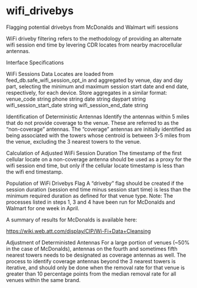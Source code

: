 # wifi_drivebys
Flagging potential drivebys from McDonalds and Walmart wifi sessions

WiFi driveby filtering refers to  the methodology of providing an alternate wifi session end time by levering CDR locates from nearby macrocellular antennas. 

Interface Specifications

WiFi Sessions Data
Locates are loaded from feed_db.safe_wifi_session_opt_in and aggregated by venue, day and day part, selecting the minimum and maximum session start date and end date, respectively, for each device. Store aggregates in a similar format:
venue_code          		string
phone               		string
date                		string
daypart             		string
wifi_session_start_date  	string
wifi_session_end_date 		string

Identification of Deterministic Antennas
Identify the antennas within 5 miles that do not provide coverage to the venue. These are referred to as the “non-coverage” antennas. The “coverage” antennas are initially identified as being associated with the towers whose centroid is between 3-5 miles from the venue, excluding the 3 nearest towers to the venue. 

Calculation of Adjusted WiFi Session Duration
The timestamp of the first cellular locate on a non-coverage antenna should be used as a proxy for the wifi session end time, but only if the cellular locate timestamp is less than the wifi end timestamp. 

Population of WiFi Drivebys Flag
A “driveby” flag should be created if the session duration (session end time minus session start time) is less than the minimum required duration as defined for that venue type.
Note: The processes listed in steps 1, 3 and 4 have been run for McDonalds and Walmart for one week in April. 

A summary of results for McDonalds is available here: 

https://wiki.web.att.com/display/CIP/Wi-Fi+Data+Cleansing 

Adjustment of Deterministed Antennas
For a large portion of venues (~50% in the case of McDonalds), antennas on the fourth and sometimes fifth nearest towers needs to be designated as coverage antennas as well. The process to identify coverage antennas beyond the 3 nearest towers is iterative, and should only be done when the removal rate for that venue is greater than 10 percentage points from the median removal rate for all venues within the same brand.
